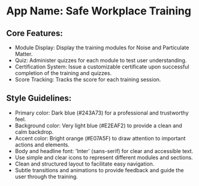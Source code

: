 # **App Name**: Safe Workplace Training

## Core Features:

- Module Display: Display the training modules for Noise and Particulate Matter.
- Quiz: Administer quizzes for each module to test user understanding.
- Certification System: Issue a customizable certificate upon successful completion of the training and quizzes.
- Score Tracking: Tracks the score for each training session.

## Style Guidelines:

- Primary color: Dark blue (#243A73) for a professional and trustworthy feel.
- Background color: Very light blue (#E2EAF2) to provide a clean and calm backdrop.
- Accent color: Bright orange (#E07A5F) to draw attention to important actions and elements.
- Body and headline font: 'Inter' (sans-serif) for clear and accessible text.
- Use simple and clear icons to represent different modules and sections.
- Clean and structured layout to facilitate easy navigation.
- Subtle transitions and animations to provide feedback and guide the user through the training.
